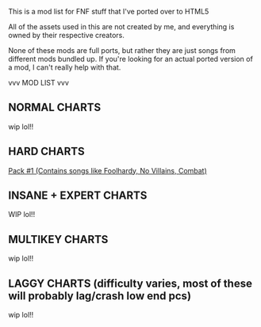 This is a mod list for FNF stuff that I've ported over to HTML5

All of the assets used in this are not created by me, and everything is owned by their respective creators.

None of these mods are full ports, but rather they are just songs from different mods bundled up. If you're looking for an actual ported version of a mod, I can't really help with that.


vvv MOD LIST vvv

NORMAL CHARTS
-----------------
wip lol!!

HARD CHARTS 
-----------------
[Pack #1 (Contains songs like Foolhardy, No Villains, Combat)](https://whiskinator.github.io/PackH1/)

INSANE + EXPERT CHARTS
-----------------
WIP lol!!

MULTIKEY CHARTS
-----------------
wip lol!!

LAGGY CHARTS (difficulty varies, most of these will probably lag/crash low end pcs)
-----------------
wip lol!!

